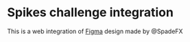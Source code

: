 # Spikes challenge integration

This is a web integration of [Figma](https://discord.com/channels/1201289631342280704/1247868816629829714/1262377953761693809) design made by @SpadeFX

